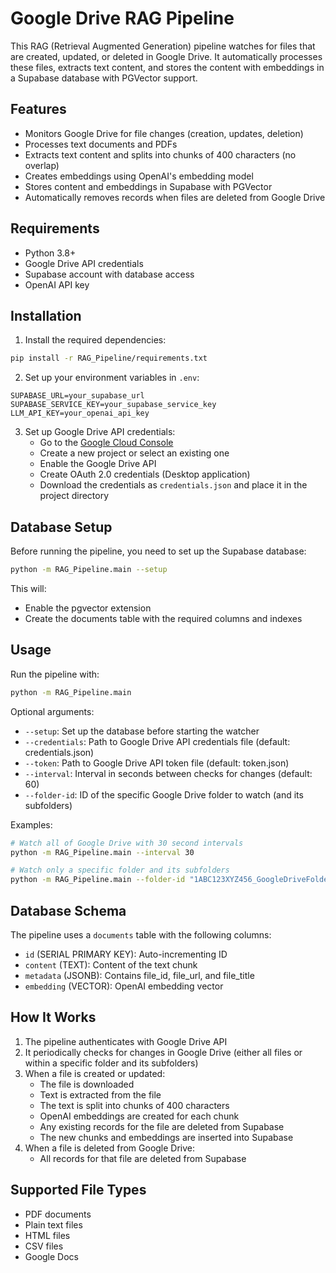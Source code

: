 # Google Drive RAG Pipeline

This RAG (Retrieval Augmented Generation) pipeline watches for files that are created, updated, or deleted in Google Drive. It automatically processes these files, extracts text content, and stores the content with embeddings in a Supabase database with PGVector support.

## Features

- Monitors Google Drive for file changes (creation, updates, deletion)
- Processes text documents and PDFs
- Extracts text content and splits into chunks of 400 characters (no overlap)
- Creates embeddings using OpenAI's embedding model
- Stores content and embeddings in Supabase with PGVector
- Automatically removes records when files are deleted from Google Drive

## Requirements

- Python 3.8+
- Google Drive API credentials
- Supabase account with database access
- OpenAI API key

## Installation

1. Install the required dependencies:

```bash
pip install -r RAG_Pipeline/requirements.txt
```

2. Set up your environment variables in `.env`:

```
SUPABASE_URL=your_supabase_url
SUPABASE_SERVICE_KEY=your_supabase_service_key
LLM_API_KEY=your_openai_api_key
```

3. Set up Google Drive API credentials:
   - Go to the [Google Cloud Console](https://console.cloud.google.com/)
   - Create a new project or select an existing one
   - Enable the Google Drive API
   - Create OAuth 2.0 credentials (Desktop application)
   - Download the credentials as `credentials.json` and place it in the project directory

## Database Setup

Before running the pipeline, you need to set up the Supabase database:

```bash
python -m RAG_Pipeline.main --setup
```

This will:
- Enable the pgvector extension
- Create the documents table with the required columns and indexes

## Usage

Run the pipeline with:

```bash
python -m RAG_Pipeline.main
```

Optional arguments:
- `--setup`: Set up the database before starting the watcher
- `--credentials`: Path to Google Drive API credentials file (default: credentials.json)
- `--token`: Path to Google Drive API token file (default: token.json)
- `--interval`: Interval in seconds between checks for changes (default: 60)
- `--folder-id`: ID of the specific Google Drive folder to watch (and its subfolders)

Examples:

```bash
# Watch all of Google Drive with 30 second intervals
python -m RAG_Pipeline.main --interval 30

# Watch only a specific folder and its subfolders
python -m RAG_Pipeline.main --folder-id "1ABC123XYZ456_GoogleDriveFolderID"
```

## Database Schema

The pipeline uses a `documents` table with the following columns:

- `id` (SERIAL PRIMARY KEY): Auto-incrementing ID
- `content` (TEXT): Content of the text chunk
- `metadata` (JSONB): Contains file_id, file_url, and file_title
- `embedding` (VECTOR): OpenAI embedding vector

## How It Works

1. The pipeline authenticates with Google Drive API
2. It periodically checks for changes in Google Drive (either all files or within a specific folder and its subfolders)
3. When a file is created or updated:
   - The file is downloaded
   - Text is extracted from the file
   - The text is split into chunks of 400 characters
   - OpenAI embeddings are created for each chunk
   - Any existing records for the file are deleted from Supabase
   - The new chunks and embeddings are inserted into Supabase
4. When a file is deleted from Google Drive:
   - All records for that file are deleted from Supabase

## Supported File Types

- PDF documents
- Plain text files
- HTML files
- CSV files
- Google Docs

